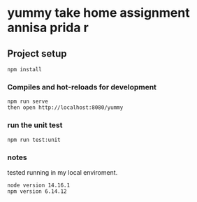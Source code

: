 # yummy take home assignment annisa prida r

## Project setup
```
npm install
```

### Compiles and hot-reloads for development
```
npm run serve
then open http://localhost:8080/yummy
```

### run the unit test
```
npm run test:unit
```

### notes
tested running in my local enviroment.
```
node version 14.16.1
npm version 6.14.12
```